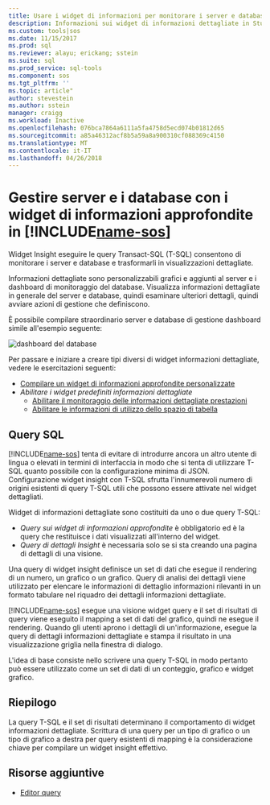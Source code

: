 ```yaml
---
title: Usare i widget di informazioni per monitorare i server e database in Studio operazioni SQL (anteprima) | Documenti Microsoft
description: Informazioni sui widget di informazioni dettagliate in Studio operazioni SQL (anteprima).
ms.custom: tools|sos
ms.date: 11/15/2017
ms.prod: sql
ms.reviewer: alayu; erickang; sstein
ms.suite: sql
ms.prod_service: sql-tools
ms.component: sos
ms.tgt_pltfrm: ''
ms.topic: article"
author: stevestein
ms.author: sstein
manager: craigg
ms.workload: Inactive
ms.openlocfilehash: 076bca7864a6111a5fa4758d5ecd074b01812d65
ms.sourcegitcommit: a85a46312acf8b5a59a8a900310cf088369c4150
ms.translationtype: MT
ms.contentlocale: it-IT
ms.lasthandoff: 04/26/2018
---
```

# <a name="manage-servers-and-databases-with-insight-widgets-in-includename-sosincludesname-sos-shortmd"></a>Gestire server e i database con i widget di informazioni approfondite in [!INCLUDE[name-sos](../includes/name-sos-short.md)]

Widget Insight eseguire le query Transact-SQL (T-SQL) consentono di monitorare i server e database e trasformarli in visualizzazioni dettagliate. 

Informazioni dettagliate sono personalizzabili grafici e aggiunti al server e i dashboard di monitoraggio del database. Visualizza informazioni dettagliate in generale del server e database, quindi esaminare ulteriori dettagli, quindi avviare azioni di gestione che definiscono. 

È possibile compilare straordinario server e database di gestione dashboard simile all'esempio seguente:

![dashboard del database](media/insight-widgets/database-dashboard.png)


Per passare e iniziare a creare tipi diversi di widget informazioni dettagliate, vedere le esercitazioni seguenti:

- [Compilare un widget di informazioni approfondite personalizzate](tutorial-build-custom-insight-sql-server.md)
- *Abilitare i widget predefiniti informazioni dettagliate*
   - [Abilitare il monitoraggio delle informazioni dettagliate prestazioni](tutorial-qds-sql-server.md)
   - [Abilitare le informazioni di utilizzo dello spazio di tabella](tutorial-table-space-sql-server.md)


## <a name="sql-queries"></a>Query SQL 

[!INCLUDE[name-sos](../includes/name-sos-short.md)] tenta di evitare di introdurre ancora un altro utente di lingua o elevati in termini di interfaccia in modo che si tenta di utilizzare T-SQL quanto possibile con la configurazione minima di JSON. Configurazione widget insight con T-SQL sfrutta l'innumerevoli numero di origini esistenti di query T-SQL utili che possono essere attivate nel widget dettagliati.

Widget di informazioni dettagliate sono costituiti da uno o due query T-SQL:
* *Query sui widget di informazioni approfondite* è obbligatorio ed è la query che restituisce i dati visualizzati all'interno del widget.
* *Query di dettagli Insight* è necessaria solo se si sta creando una pagina di dettagli di una visione.

Una query di widget insight definisce un set di dati che esegue il rendering di un numero, un grafico o un grafico. Query di analisi dei dettagli viene utilizzato per elencare le informazioni di dettaglio informazioni rilevanti in un formato tabulare nel riquadro dei dettagli informazioni dettagliate. 

[!INCLUDE[name-sos](../includes/name-sos-short.md)] esegue una visione widget query e il set di risultati di query viene eseguito il mapping a set di dati del grafico, quindi ne esegue il rendering. Quando gli utenti aprono i dettagli di un'informazione, esegue la query di dettagli informazioni dettagliate e stampa il risultato in una visualizzazione griglia nella finestra di dialogo.

L'idea di base consiste nello scrivere una query T-SQL in modo pertanto può essere utilizzato come un set di dati di un conteggio, grafico e widget grafico. 

## <a name="summary"></a>Riepilogo

La query T-SQL e il set di risultati determinano il comportamento di widget informazioni dettagliate. Scrittura di una query per un tipo di grafico o un tipo di grafico a destra per query esistenti di mapping è la considerazione chiave per compilare un widget insight effettivo.



## <a name="additional-resources"></a>Risorse aggiuntive
- [Editor query](tutorial-sql-editor.md)

